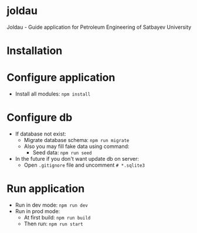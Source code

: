 # joldau
 Joldau - Guide application for Petroleum Engineering of Satbayev University

# Installation

# Configure application
- Install all modules: `npm install`

# Configure db
- If database not exist:
  - Migrate database schema: `npm run migrate`  
  - Also you may fill fake data using command:
    - Seed data: `npm run seed`
- In the future if you don't want update db on server:
  - Open `.gitignore` file and uncomment `# *.sqlite3`    

# Run application
- Run in dev mode: `npm run dev`
- Run in prod mode: 
  - At first build: `npm run build`
  - Then run: `npm run start`
